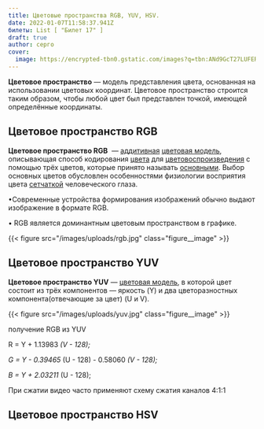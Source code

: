 ```yaml
---
title: Цветовые пространства RGB, YUV, HSV.
date: 2022-01-07T11:58:37.941Z
билеты: List [ "Билет 17" ]
draft: true
author: серго
cover:
  image: https://encrypted-tbn0.gstatic.com/images?q=tbn:ANd9GcT27LUFERi_hjOsxu2NCaSysXuKxVqmgGy9Nw&usqp=CAU
---
```

**Цветовое пространство** — модель представления цвета, основанная на использовании цветовых координат. Цветовое пространство строится таким образом, чтобы любой цвет был представлен точкой, имеющей определённые координаты.





## Цветовое пространство RGB 

**Цветовое пространство RGB**  — [аддитивная](https://ru.wikipedia.org/wiki/%D0%90%D0%B4%D0%B4%D0%B8%D1%82%D0%B8%D0%B2%D0%BD%D0%BE%D0%B5_%D1%81%D0%BC%D0%B5%D1%88%D0%B5%D0%BD%D0%B8%D0%B5_%D1%86%D0%B2%D0%B5%D1%82%D0%BE%D0%B2) [цветовая модель](https://ru.wikipedia.org/wiki/%D0%90%D0%B4%D0%B4%D0%B8%D1%82%D0%B8%D0%B2%D0%BD%D0%BE%D0%B5_%D1%81%D0%BC%D0%B5%D1%88%D0%B5%D0%BD%D0%B8%D0%B5_%D1%86%D0%B2%D0%B5%D1%82%D0%BE%D0%B2), описывающая способ кодирования [цвета](https://ru.wikipedia.org/wiki/%D0%A6%D0%B2%D0%B5%D1%82 "Цвет") для [цветовоспроизведения](https://ru.wikipedia.org/wiki/%D0%A6%D0%B2%D0%B5%D1%82%D0%BE%D0%B2%D0%BE%D1%81%D0%BF%D1%80%D0%BE%D0%B8%D0%B7%D0%B2%D0%B5%D0%B4%D0%B5%D0%BD%D0%B8%D0%B5 "Цветовоспроизведение") с помощью трёх цветов, которые принято называть [основными](https://ru.wikipedia.org/wiki/%D0%9E%D1%81%D0%BD%D0%BE%D0%B2%D0%BD%D1%8B%D0%B5_%D1%86%D0%B2%D0%B5%D1%82%D0%B0 "Основные цвета"). Выбор основных цветов обусловлен особенностями физиологии восприятия цвета [сетчаткой](https://ru.wikipedia.org/wiki/%D0%9A%D0%BE%D0%BB%D0%B1%D0%BE%D1%87%D0%BA%D0%B8_(%D1%81%D0%B5%D1%82%D1%87%D0%B0%D1%82%D0%BA%D0%B0) "Колбочки (сетчатка)") человеческого глаза.

•Современные устройства формирования изображений обычно выдают изображение в формате RGB.

 • RGB является доминантным цветовым пространством в графике.

{{< figure src="/images/uploads/rgb.jpg"
class="figure__image" >}}



## **Цветовое пространство YUV**

**Цветовое пространство YUV** — [цветовая модель](https://ru.wikipedia.org/wiki/%D0%A6%D0%B2%D0%B5%D1%82%D0%BE%D0%B2%D0%B0%D1%8F_%D0%BC%D0%BE%D0%B4%D0%B5%D0%BB%D1%8C "Цветовая модель"), в которой цвет состоит из трёх компонентов — яркость (Y) и два цветоразностных компонента(отвечающие за цвет) (U и V).

{{< figure src="/images/uploads/yuv.jpg"
class="figure__image" >}}

<!--StartFragment-->

получение RGB из YUV

R = Y + 1.13983  *(V - 128);*


*G = Y - 0.39465*  (U - 128) - 0.58060  *(V - 128);*


*B = Y + 2.03211*  (U - 128);



<!--EndFragment-->

При сжатии видео часто применяют схему сжатия каналов 4:1:1

## **Цветовое пространство HSV**